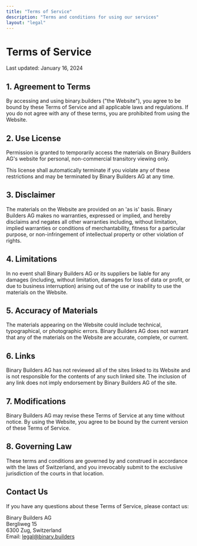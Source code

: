 ```yaml
---
title: "Terms of Service"
description: "Terms and conditions for using our services"
layout: "legal"
---
```


# Terms of Service

Last updated: January 16, 2024

## 1. Agreement to Terms

By accessing and using binary.builders ("the Website"), you agree to be bound by these Terms of Service and all applicable laws and regulations. If you do not agree with any of these terms, you are prohibited from using the Website.

## 2. Use License

Permission is granted to temporarily access the materials on Binary Builders AG's website for personal, non-commercial transitory viewing only.

This license shall automatically terminate if you violate any of these restrictions and may be terminated by Binary Builders AG at any time.

## 3. Disclaimer

The materials on the Website are provided on an 'as is' basis. Binary Builders AG makes no warranties, expressed or implied, and hereby disclaims and negates all other warranties including, without limitation, implied warranties or conditions of merchantability, fitness for a particular purpose, or non-infringement of intellectual property or other violation of rights.

## 4. Limitations

In no event shall Binary Builders AG or its suppliers be liable for any damages (including, without limitation, damages for loss of data or profit, or due to business interruption) arising out of the use or inability to use the materials on the Website.

## 5. Accuracy of Materials

The materials appearing on the Website could include technical, typographical, or photographic errors. Binary Builders AG does not warrant that any of the materials on the Website are accurate, complete, or current.

## 6. Links

Binary Builders AG has not reviewed all of the sites linked to its Website and is not responsible for the contents of any such linked site. The inclusion of any link does not imply endorsement by Binary Builders AG of the site.

## 7. Modifications

Binary Builders AG may revise these Terms of Service at any time without notice. By using the Website, you agree to be bound by the current version of these Terms of Service.

## 8. Governing Law

These terms and conditions are governed by and construed in accordance with the laws of Switzerland, and you irrevocably submit to the exclusive jurisdiction of the courts in that location.

## Contact Us

If you have any questions about these Terms of Service, please contact us:

Binary Builders AG  
Bergliweg 15  
6300 Zug, Switzerland  
Email: legal@binary.builders 
